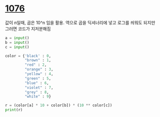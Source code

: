 # [1076](https://www.acmicpc.net/problem/1076)

값이 n일때, 곱은 10^n 임을 활용. 역으로 곱을 딕셔너리에 넣고 로그를 씌워도 되지만 그러면 코드가 지저분해짐

```python
a = input()
b = input()
c = input()

color = {'black' : 0,
         "brown" : 1,
         "red" : 2,
         "orange" : 3,
         "yellow" : 4,
         "green" : 5,
         "blue" : 6,
         "violet" : 7,
         "grey" : 8,
         "white" : 9}

r = (color[a] * 10 + color[b]) * (10 ** color[c])
print(r)
```

